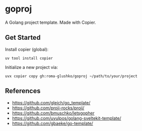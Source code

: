 # goproj

A Golang project template. Made with Copier.

## Get Started

Install copier (global):

```shell
uv tool install copier
```

Initialize a new project via:

```shell
uvx copier copy gh:roma-glushko/goproj ~/path/to/your/project
```

## References

- https://github.com/gleich/go_template/
- https://github.com/proji-rocks/proji/
- https://github.com/bmuschko/letsgopher
- https://github.com/uvulpos/golang-sveltekit-template/
- https://github.com/gbaeke/go-template/
